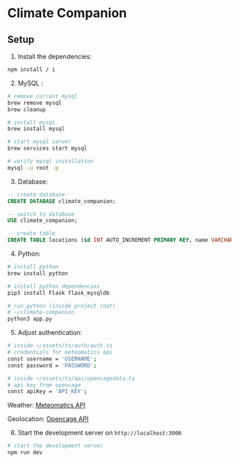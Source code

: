 # Climate Companion

## Setup
1. Install the dependencies:
```bash
npm install / i
```

2. MySQL :
```bash
# remove current mysql
brew remove mysql
brew cleanup

# install mysql
brew install mysql

# start mysql server
brew services start mysql

# verify mysql installation
mysql -u root -p
```

3. Database:
~~~~sql
-- create database
CREATE DATABASE climate_companion;

-- switch to database
USE climate_companion;

-- create table
CREATE TABLE locations (id INT AUTO_INCREMENT PRIMARY KEY, name VARCHAR(255) NOT NULL);
~~~~

4. Python:
```bash
# install python
brew install python

# install python dependencies
pip3 install Flask flask_mysqldb

# run python (inside project root)
# ~/climate-companion
python3 app.py
```

5. Adjust authentication:
```bash
# inside ~/assets/ts/auth/auth.ts
# credentials for meteomatics api
const username = 'USERNAME';
const password = 'PASSWORD';

# inside ~/assets/ts/api/opencagedata.ts
# api key from opencage
const apiKey = 'API_KEY';
```
Weather: [Meteomatics API](https://www.meteomatics.com/en/sign-up-weather-api-test-account/#contact)

Geolocation: [Opencage API](https://opencagedata.com/users/sign_up)


6. Start the development server on `http://localhost:3000`
```bash
# start the development server
npm run dev
```